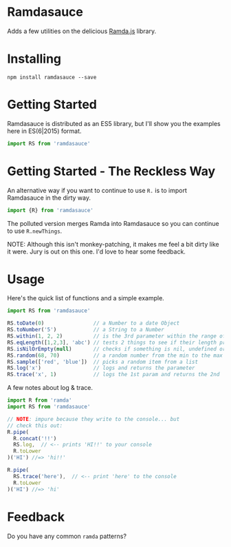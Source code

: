 # Ramdasauce

Adds a few utilities on the delicious [Ramda.js](http://ramdajs.com/) library.


# Installing

`npm install ramdasauce --save`


# Getting Started

Ramdasauce is distributed as an ES5 library, but I'll show you the examples here in ES(6|2015) format.

```js
import RS from 'ramdasauce'
```

# Getting Started - The Reckless Way

An alternative way if you want to continue to use `R.` is to import Ramdasauce in the dirty way.

```js
import {R} from 'ramdasauce'
```

The polluted version merges Ramda into Ramdasauce so you can continue to use `R.newThings`.

NOTE: Although this isn't monkey-patching, it makes me feel a bit dirty like it were.  Jury is out on this one.  I'd love to hear some feedback.

# Usage

Here's the quick list of functions and a simple example.

```js
import RS from 'ramdasauce'

RS.toDate(0)                // a Number to a date Object
RS.toNumber('5')            // a String to a Number
RS.within(1, 2, 2)          // is the 3rd parameter within the range of 1st through 2nd?
RS.eqLength([1,2,3], 'abc') // tests 2 things to see if their length properties are the same
RS.isNilOrEmpty(null)       // checks if something is nil, undefined or R.isEmpty
RS.random(68, 70)           // a random number from the min to the max included
RS.sample(['red', 'blue'])  // picks a random item from a list
RS.log('x')                 // logs and returns the parameter
RS.trace('x', 1)            // logs the 1st param and returns the 2nd
```

A few notes about log & trace.
```js
import R from 'ramda'
import RS from 'ramdasauce'

// NOTE: impure because they write to the console... but
// check this out:
R.pipe(
  R.concat('!!')
  RS.log,  // <-- prints 'HI!!' to your console
  R.toLower
)('HI') //=> 'hi!!'

R.pipe(
  RS.trace('here'),  // <-- print 'here' to the console
  R.toLower
)('HI') //=> 'hi'
```

# Feedback

Do you have any common `ramda` patterns?
